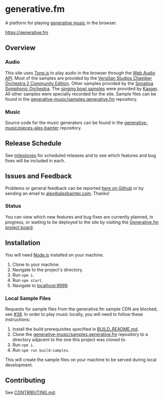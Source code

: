 # generative.fm

A platform for playing [generative music](https://medium.com/@metalex9/introduction-to-generative-music-91e00e4dba11) in the browser.

https://generative.fm

## Overview

### Audio

This site uses [Tone.js](https://tonejs.github.io/) to play audio in the browser through the [Web Audio API](https://developer.mozilla.org/en-US/docs/Web/API/Web_Audio_API). Most of the samples are provided by the [Versilian Studios Chamber Orchestra 2 Community Edition](https://vis.versilstudios.com/vsco-community.html). Other samples provided by the [Sonatina Symphonic Orchestra](https://github.com/peastman/sso). The [singing bowl samples](https://kasper.bandcamp.com/album/singing-bowls) were provided by [Kasper](https://kasper.bandcamp.com/). All other samples were specially recorded for the site. Sample files can be found in the [generative-music/samples.generative.fm] repository.

### Music

Source code for the music generators can be found in the [generative-music/pieces-alex-bainter](https://github.com/generative-music/pieces-alex-bainter) repository.

## Release Schedule
See [milestones](https://github.com/generative-music/generative.fm/milestones) for scheduled releases and to see which features and bug fixes will be included in each.

## Issues and Feedback

Problems or general feedback can be reported [here on Github](https://github.com/generative-music/site/issues) or by sending an email to [alex@alexbainter.com](mailto:alex@alexbainter.com?subject="Generative.fm"). Thanks!

### Status

You can view which new features and bug fixes are currently planned, in progress, or waiting to be deployed to the site by visiting the [Generative.fm project board](https://github.com/orgs/generative-music/projects/2).

## Installation

You will need [Node.js](https://nodejs.org/en/) installed on your machine.

1. Clone to your machine.
2. Navigate to the project's directory.
3. Run `npm i`.
4. Run `npm start`.
5. Navigate to [localhost:9999](http://localhost:9999).

### Local Sample Files

Requests for sample files from the generative.fm sample CDN are blocked, see [#38](https://github.com/generative-music/generative.fm/issues/38). In order to play music locally, you will need to follow these instructions:

1. Install the build prerequisites specified in [BUILD_README.md](https://github.com/generative-music/samples.generative.fm/blob/master/BUILD_README.md).
2. Clone the [generative-music/samples.generative.fm] repository to a directory adjacent to the one this project was cloned to.
3. Run `npm i`.
4. Run `npm run build:samples`.

This will create the sample files on your machine to be served during local development.

## Contributing

See [CONTRIBUTING.md](.github/CONTRIBUTING.md).

[generative-music/samples.generative.fm]: https://github.com/generative-music/samples.generative.fm
